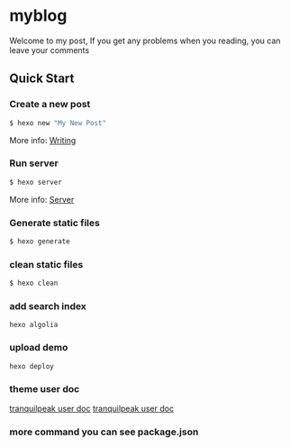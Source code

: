 # myblog

Welcome to my post, If you get any problems when you reading, you can leave your comments

## Quick Start

### Create a new post

``` bash
$ hexo new "My New Post"
```

More info: [Writing](https://hexo.io/docs/writing.html)

### Run server

``` bash
$ hexo server
```

More info: [Server](https://hexo.io/docs/server.html)

### Generate static files

``` bash
$ hexo generate
```

### clean static files

``` bash
$ hexo clean
```
### add search index
```
hexo algolia
```

### upload demo
```
hexo deploy
```

### theme user doc

[tranquilpeak user doc](https://github.com/LouisBarranqueiro/hexo-theme-tranquilpeak/blob/master/docs/user.md)
[tranquilpeak user doc](https://github.com/LouisBarranqueiro/hexo-theme-tranquilpeak/blob/master/DOCUMENTATION.md)
### more command you can see package.json
